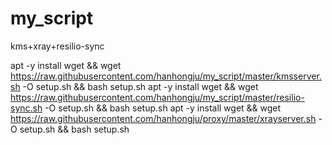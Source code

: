 # my_script
kms+xray+resilio-sync



apt -y install wget && wget https://raw.githubusercontent.com/hanhongju/my_script/master/kmsserver.sh -O setup.sh && bash setup.sh
apt -y install wget && wget https://raw.githubusercontent.com/hanhongju/my_script/master/resilio-sync.sh -O setup.sh && bash setup.sh
apt -y install wget && wget https://raw.githubusercontent.com/hanhongju/proxy/master/xrayserver.sh -O setup.sh && bash setup.sh


